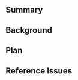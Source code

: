 ## Summary 
<!-- 
    작업 내용을 세 줄 내외로 작성합니다.
-->
## Background
<!-- 
    왜 기능을 만드는지, 동기는 무엇인지, 어떤 사용자 문제를 해결하려 하는지, 이전에 이런 시도를 했었는지 등 배경에 대해서 작성합니다.
-->
## Plan 
<!-- 
  기술적 내용을 상세히 작성합니다.
  ex) 시퀀스 다이어그램, 서빗스와 API간의 데이터 흐름 다이어그램, 데이터베이스 ERD
-->

## Reference Issues
<!-- 
    Issue 번호를 참조합니다. 
-->


